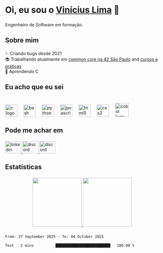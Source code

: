<h1 align="left">Oi, eu sou o <a href="https://www.linkedin.com/in/viniciusslima/" target="_blank" rel="noopener noreferrer">Vinícius Lima</a> 👋</h1>

###

<p align="left">Engenheiro de Software em formação.</p>

###

<h2 align="left">Sobre mim</h2>

###

<p align="left">✨ Criando bugs desde 2021<br>
  📚 Trabalhando atualmente em <a href="https://github.com/vinislima/my-path-at-42" target="_blank" rel="noopener noreferrer">
  common core na 42 São Paulo</a> and <a href="https://github.com/vinislima/courses_and_practice" target="_blank" rel="noopener noreferrer"> cursos e práticas </a>
  <br>
  📖 Aprendendo C
</p>

###

<h2 align="left">Eu acho que eu sei</h2>

###

<br clear="both">

<div align="left">
  <img src="https://cdn.jsdelivr.net/gh/devicons/devicon/icons/c/c-original.svg" height="40" alt="c logo"  />
  <img width="12" />
  <img src="https://cdn.jsdelivr.net/gh/devicons/devicon/icons/bash/bash-original.svg" height="40" alt="bash logo"  />
  <img width="12" />
  <img src="https://cdn.jsdelivr.net/gh/devicons/devicon/icons/python/python-original.svg" height="40" alt="python logo"  />
  <img width="12" />
  <img src="https://cdn.jsdelivr.net/gh/devicons/devicon/icons/javascript/javascript-original.svg" height="40" alt="javascript logo"  />
  <img width="12" />
  <img src="https://cdn.jsdelivr.net/gh/devicons/devicon/icons/html5/html5-original.svg" height="40" alt="html5 logo"  />
  <img width="12" />
  <img src="https://cdn.jsdelivr.net/gh/devicons/devicon/icons/css3/css3-original.svg" height="40" alt="css3 logo"  />
  <img width="12" />
  <img src="https://www.svgrepo.com/show/373510/cobol.svg" height="45" alt="cobol logo" />
</div>

###

<h2 align="left">Pode me achar em</h2>

###

<div align="left">
  <a href="https://www.linkedin.com/in/viniciusslima/" target="_blank" rel="noopener noreferrer">
    <img src="https://raw.githubusercontent.com/maurodesouza/profile-readme-generator/master/src/assets/icons/social/linkedin/default.svg" width="52" height="40" alt="linkedin logo"  />
  </a>
  <a href="mailto: vinislima@gmail.com" target="_blank" rel="noopener noreferrer">
    <img src="https://raw.githubusercontent.com/maurodesouza/profile-readme-generator/master/src/assets/icons/social/gmail/default.svg" width="52" height="40" alt="discord logo"  />
  </a>
  <a href="https://www.discord.com/users/vinislima" target="_blank" rel="noopener noreferrer">
    <img src="https://raw.githubusercontent.com/maurodesouza/profile-readme-generator/master/src/assets/icons/social/discord/default.svg" width="52" height="40" alt="discord logo"  />
  </a>
</div>

###

<h2 align="left">Estatísticas</h2>

###

<div align="center">
  <a href="https://www.linkedin.com/in/viniciusslima/" target="_blank" rel="noopener noreferrer">
    <img height="160em" src="https://github-readme-stats.vercel.app/api?username=vinislima&show_icons=true&theme=dracula&include_all_commits=true&count_private=true"/>
    <img height="160em" src="https://github-readme-stats.vercel.app/api/top-langs/?username=vinislima&layout=compact&langs_count=7&theme=dracula"/>
  </a>
</div>

###

<div height="320em">
<!--START_SECTION:waka-->

```txt
From: 27 September 2025 - To: 04 October 2025

Text   2 mins          █████████████████████████   100.00 %
```

<!--END_SECTION:waka-->
</div>
